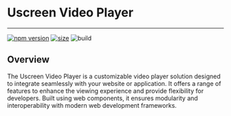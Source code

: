 # Uscreen Video Player
---
[![npm version](https://img.shields.io/npm/v/@uscreentv/video-player?&color=success)](http://npmjs.org/@uscreentv/video-player) 
[![size](https://img.shields.io/bundlephobia/minzip/@uscreentv/video-player?label=size)](https://bundlephobia.com/result?p=@uscreentv/video-player) 
![build](https://github.com/Uscreen-video/video-player/actions/workflows/release.yml/badge.svg)
## Overview
The Uscreen Video Player is a customizable video player solution designed to integrate seamlessly with your website or application. It offers a range of features to enhance the viewing experience and provide flexibility for developers. Built using web components, it ensures modularity and interoperability with modern web development frameworks.

